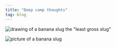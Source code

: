 ```yaml
---
title: "Deep camp thoughts"
tag: blog
---
```


![drawing of a banana slug the "least gross slug"](/assets/images/wordpress/gross-slugs.jpg)

![picture of a banana slug](/assets/images/wordpress/banana-slug.jpg)
